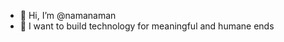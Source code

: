 - 👋 Hi, I’m @namanaman
- 💭 I want to build technology for meaningful and humane ends

<!---
namanaman/namanaman is a ✨ special ✨ repository because its `README.md` (this file) appears on your GitHub profile.
You can click the Preview link to take a look at your changes.
--->
